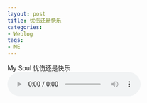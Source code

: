 ```yaml
---
layout: post
title: 忧伤还是快乐
categories:
- Weblog
tags:
- ME
---
```

My Soul 忧伤还是快乐    
<audio controls="true">
        <source src="http://hao.zhao.im/media/Audio/MySoul.mp3" type="audio/mp3"> 
        <!-- If no support at all. -->
        HTML5 audio not supported 
</audio>